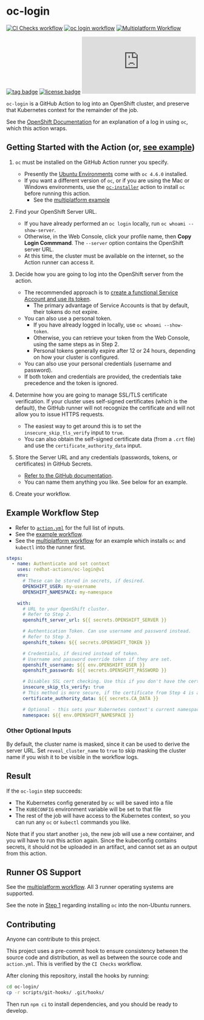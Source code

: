 # oc-login

[![CI Checks workflow](https://github.com/redhat-actions/oc-login/workflows/CI%20Checks/badge.svg)](https://github.com/redhat-actions/oc-login/actions?query=workflow%3A%22CI%20Checks%22)
[![oc login workflow](https://github.com/redhat-actions/oc-login/workflows/oc-login%20Example/badge.svg)](https://github.com/redhat-actions/oc-login/actions?query=workflow%3A%22oc-login+Example%22)
[![Multiplatform Workflow](https://github.com/redhat-actions/oc-login/workflows/Multiplatform%20Workflow/badge.svg)](https://github.com/redhat-actions/oc-login/actions?query=workflow%3A%22Multiplatform+Workflow%22)

[![tag badge](https://img.shields.io/github/v/tag/redhat-actions/oc-login)](https://github.com/redhat-actions/oc-login/tags)
[![license badge](https://img.shields.io/github/license/redhat-actions/oc-login)](./LICENSE)
[![size badge](https://img.shields.io/github/size/redhat-actions/oc-login/dist/index.js)](./dist)

`oc-login` is a GitHub Action to log into an OpenShift cluster, and preserve that Kubernetes context for the remainder of the job.

See the [OpenShift Documentation](https://docs.openshift.com/enterprise/3.0/dev_guide/authentication.html) for an explanation of a log in using `oc`, which this action wraps.

<a id="getting-started"></a>

## Getting Started with the Action (or, [see example](#example-workflow-step))

1. `oc` must be installed on the GitHub Action runner you specify.

    - Presently the [Ubuntu Environments](https://github.com/actions/virtual-environments#available-environments) come with `oc 4.6.0` installed.
    - If you want a different version of `oc`, or if you are using the Mac or Windows environments, use the [`oc-installer`](https://github.com/redhat-actions/oc-installer) action to install `oc` before running this action.
      - See the [multiplatform example](./.github/workflows/multiplatform.yml)

2. Find your OpenShift Server URL.
    - If you have already performed an `oc login` locally, run `oc whoami --show-server`.
    - Otherwise, in the Web Console, click your profile name, then **Copy Login Commmand**. The `--server` option contains the OpenShift server URL.
    - At this time, the cluster must be available on the internet, so the Action runner can access it.

3. Decide how you are going to log into the OpenShift server from the action.
    - The recommended approach is to [create a functional Service Account and use its token](https://github.com/redhat-actions/oc-login/wiki/Using-a-Service-Account-for-GitHub-Actions).
      - The primary advantage of Service Accounts is that by default, their tokens do not expire.
    - You can also use a personal token.
      - If you have already logged in locally, use `oc whoami --show-token`.
      - Otherwise, you can retrieve your token from the Web Console, using the same steps as in Step 2.
      - Personal tokens generally expire after 12 or 24 hours, depending on how your cluster is configured.
    - You can also use your personal credentials (username and password).
    - If both token and credentials are provided, the credentials take precedence and the token is ignored.

4. Determine how you are going to manage SSL/TLS certificate verification. If your cluster uses self-signed certificates (which is the default), the GitHub runner will not recognize the certificate and will not allow you to issue HTTPS requests.
    - The easiest way to get around this is to set the `insecure_skip_tls_verify` input to `true`.
    - You can also obtain the self-signed certificate data (from a `.crt` file) and use the `certificate_authority_data` input.

5. Store the Server URL and any credentials (passwords, tokens, or certificates) in GitHub Secrets.
    - [Refer to the GitHub documentation](https://docs.github.com/en/free-pro-team@latest/actions/reference/encrypted-secrets).
    - You can name them anything you like. See below for an example.

6. Create your workflow.

## Example Workflow Step
- Refer to [`action.yml`](./action.yml) for the full list of inputs.
- See the [example workflow](./.github/workflows/example.yml).
- See the [multiplatform workflow](./.github/workflows/multiplatform.yml) for an example which installs `oc` and `kubectl` into the runner first.

```yaml
steps:
  - name: Authenticate and set context
    uses: redhat-actions/oc-login@v1
    env:
      # These can be stored in secrets, if desired.
      OPENSHIFT_USER: my-username
      OPENSHIFT_NAMESPACE: my-namespace

    with:
      # URL to your OpenShift cluster.
      # Refer to Step 2.
      openshift_server_url: ${{ secrets.OPENSHIFT_SERVER }}

      # Authentication Token. Can use username and password instead.
      # Refer to Step 3.
      openshift_token: ${{ secrets.OPENSHIFT_TOKEN }}

      # Credentials, if desired instead of token.
      # Username and password override token if they are set.
      openshift_username: ${{ env.OPENSHIFT_USER }}
      openshift_password: ${{ secrets.OPENSHIFT_PASSWORD }}

      # Disables SSL cert checking. Use this if you don't have the certificate authority data.
      insecure_skip_tls_verify: true
      # This method is more secure, if the certificate from Step 4 is available.
      certificate_authority_data: ${{ secrets.CA_DATA }}

      # Optional - this sets your Kubernetes context's current namespace after logging in.
      namespace: ${{ env.OPENSHIFT_NAMESPACE }}
```

### Other Optional Inputs
By default, the cluster name is masked, since it can be used to derive the server URL. Set `reveal_cluster_name` to `true` to skip masking the cluster name if you wish it to be visible in the workflow logs.

## Result
If the `oc-login` step succeeds:
- The Kubernetes config generated by `oc` will be saved into a file
- The `KUBECONFIG` environment variable will be set to that file
- The rest of the job will have access to the Kubernetes context, so you can run any `oc` or `kubectl` commands you like.

Note that if you start another `job`, the new job will use a new container, and you will have to run this action again.
Since the kubeconfig contains secrets, it should not be uploaded in an artifact, and cannot set as an output from this action.

## Runner OS Support
See the [multiplatform workflow](./.github/workflows/multiplatform.yml). All 3 runner operating systems are supported.

See the note in [Step 1](#getting-started) regarding installing `oc` into the non-Ubuntu runners.

## Contributing
Anyone can contribute to this project.

This project uses a pre-commit hook to ensure consistency between the source code and distribution, as well as between the source code and `action.yml`. This is verified by the `CI Checks` workflow.

After cloning this repository, install the hooks by running:

```sh
cd oc-login/
cp -r scripts/git-hooks/ .git/hooks/
```

Then run `npm ci` to install dependencies, and you should be ready to develop.

